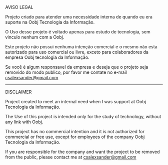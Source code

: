 AVISO LEGAL

Projeto criado para atender uma necessidade interna de quando eu era suporte na Oobj Tecnologia da Informação.

O Uso desse projeto é voltado apenas para estudo de tecnologia, sem vinculo nenhum com a Oobj.

Este projeto não possui nenhuma intenção comercial e o mesmo não esta autorizado para uso comercial ou livre, exceto para colaboradores da empresa Oobj tecnologia da Informação.

Se você é algum responsavel da empresa e deseja que o projeto seja removido do modo publico, por favor me contate no e-mail csalexsander@gmail.com

-----------------------------------------------------------------------------------------------------------------------------------------------------------------------------
DISCLAIMER

Project created to meet an internal need when I was support at Oobj Tecnologia da Informação.

The Use of this project is intended only for the study of technology, without any link with Oobj.

This project has no commercial intention and it is not authorized for commercial or free use, except for employees of the company Oobj Tecnologia da Informação.

If you are responsible for the company and want the project to be removed from the public, please contact me at csalexsander@gmail.com
